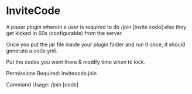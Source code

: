 # InviteCode
A paper plugin wherein a user is required to do /join [invite code] else they get kicked in 60s (configurable) from the server.

Once you put the jar file inside your plugin folder and run it once, it should generate a code.yml. 

Put the codes you want there & modify time when to kick.

Permissions Required: 
    invitecode.join

Command Usage:
    /join [code]